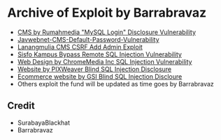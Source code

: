 # Archive of Exploit by Barrabravaz

* [CMS by Rumahmedia "MySQL Login" Disclosure Vulnerability](https://github.com/SurabayaBlackhat/Barrabravaz/tree/master/CMS-by-Rumahmedia-MySQL-Login-Disclosure-Vulnerability#cms-by-rumahmedia-mysql-login-disclosure-vulnerability)
* [Javwebnet-CMS-Default-Password-Vulnerability](https://github.com/SurabayaBlackhat/Barrabravaz/tree/master/Javwebnet-CMS-Default-Password-Vulnerability#javwebnet-cms-default-password-vulnerability)
* [Lanangmulia CMS CSRF Add Admin Exploit](https://github.com/SurabayaBlackhat/Barrabravaz/tree/master/Lanangmulia-CMS-CSRF-Add-Admin-Exploit#lanangmulia-cms-csrf-add-admin-exploit)
* [Sisfo Kampus Bypass Remote SQL Injection Vulnerability](https://github.com/SurabayaBlackhat/Barrabravaz/tree/master/Star-Sisfo-Kampus-Bypass-Remote-SQL-Injection-Vulnerability#sisfo-kampus-bypass-remote-sql-injection-vulnerability)
* [Web Design by ChromeMedia Inc SQL Injection Vulnerability](https://github.com/SurabayaBlackhat/Barrabravaz/tree/master/Web-Design-by-ChromeMedia-Inc-SQL-Injection-Vulnerability#web-design-by-chromemedia-inc-sql-injection-vulnerability)
* [Website by PIXWeaver Blind SQL Injection Disclosure](https://github.com/SurabayaBlackhat/Barrabravaz/tree/master/Website-by-PIXWeaver-Blind-SQL-Injection-Disclosure#website-by-pixweaver-blind-sql-injection-disclosure)
* [Ecommerce website by GSI Blind SQL Injection Discloure](#)
* Others exploit the fund will be updated as time goes by Barrabravaz

## Credit
* SurabayaBlackhat
* Barrabravaz